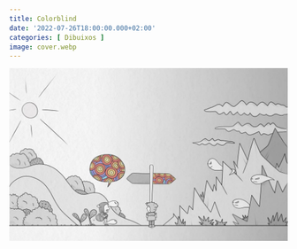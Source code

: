 ```yaml
---
title: Colorblind
date: '2022-07-26T18:00:00.000+02:00'
categories: [ Dibuixos ]
image: cover.webp
---
```


![](colorblind.webp "Colorblind")
